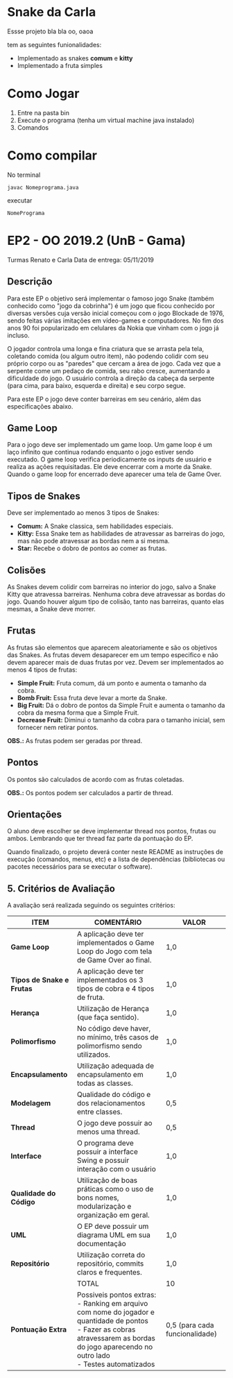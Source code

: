 # Snake da Carla

Essse projeto bla bla oo, oaoa

tem as seguintes funionalidades:

- Implementado as snakes **comum** e **kitty**
- Implementado a fruta simples


# Como Jogar

1. Entre na pasta bin
2. Execute o programa (tenha um virtual machine java instalado)
3. Comandos

# Como compilar

No terminal

```javac Nomeprograma.java```

executar

```NomePrograma```


# EP2 - OO 2019.2 (UnB - Gama)

Turmas Renato e Carla
Data de entrega: 05/11/2019

## Descrição

Para este EP o objetivo será implementar o famoso jogo Snake (também conhecido como "jogo da cobrinha") é um jogo que ficou conhecido por diversas versões cuja versão inicial começou com o jogo Blockade de 1976, sendo feitas várias imitações em vídeo-games e computadores. No fim dos anos 90 foi popularizado em celulares da Nokia que vinham com o jogo já incluso.

O jogador controla uma longa e fina criatura que se arrasta pela tela, coletando comida (ou algum outro item), não podendo colidir com seu próprio corpo ou as "paredes" que cercam a área de jogo. Cada vez que a serpente come um pedaço de comida, seu rabo cresce, aumentando a dificuldade do jogo. O usuário controla a direção da cabeça da serpente (para cima, para baixo, esquerda e direita) e seu corpo segue.

Para este EP o jogo deve conter barreiras em seu cenário, além das especificações abaixo.

## Game Loop

Para o jogo deve ser implementado um game loop. Um game loop é um laço infinito que continua rodando enquanto o jogo estiver sendo executado. O game loop verifica periodicamente os inputs de usuário e realiza as ações requisitadas. Ele deve encerrar com a morte da Snake. Quando o game loop for encerrado deve aparecer uma tela de Game Over.

## Tipos de Snakes

Deve ser implementado ao menos 3 tipos de Snakes:
* **Comum:** A Snake classica, sem habilidades especiais.
* **Kitty:** Essa Snake tem as habilidades de atravessar as barreiras do jogo, mas não pode atravessar as bordas nem a si mesma.
* **Star:** Recebe o dobro de pontos ao comer as frutas.

## Colisões

As Snakes devem colidir com barreiras no interior do jogo, salvo a Snake Kitty que atravessa barreiras. Nenhuma cobra deve atravessar as bordas do jogo. Quando houver algum tipo de colisão, tanto nas barreiras, quanto elas mesmas, a Snake deve morrer.

## Frutas

As frutas são elementos que aparecem aleatoriamente e são os objetivos das Snakes. As frutas devem desaparecer em um tempo especifico e não devem aparecer mais de duas frutas por vez. Devem ser implementados ao menos 4 tipos de frutas:

* **Simple Fruit:** Fruta comum, dá um ponto e aumenta o tamanho da cobra.
* **Bomb Fruit:** Essa fruta deve levar a morte da Snake.
* **Big Fruit:** Dá o dobro de pontos da Simple Fruit e aumenta o tamanho da cobra da mesma forma que a Simple Fruit.
* **Decrease Fruit:** Diminui o tamanho da cobra para o tamanho inicial, sem fornecer nem retirar pontos.

**OBS.:** As frutas podem ser geradas por thread.

## Pontos

Os pontos são calculados de acordo com as frutas coletadas.

**OBS.:** Os pontos podem ser calculados a partir de thread.

## Orientações

O aluno deve escolher se deve implementar thread nos pontos, frutas ou ambos. Lembrando que ter thread faz parte da pontuação do EP.

Quando finalizado, o projeto deverá conter neste README as instruções de execução (comandos, menus, etc) e a lista de dependências (bibliotecas ou pacotes necessários para se executar o software).

## 5. Critérios de Avaliação

 A avaliação será realizada seguindo os seguintes critérios:

|   ITEM    |   COMENTÁRIO  |   VALOR   |
|------------------------|---------------------------------------------------------------------------------------------------------|---------|
|**Game Loop**| A aplicação deve ter implementados o Game Loop do Jogo com tela de Game Over ao final. |    1,0 |
|**Tipos de Snake e Frutas**| A aplicação deve ter implementados os 3 tipos de cobra e 4 tipos de fruta. |   1,0 |
|**Herança**| Utilização de Herança (que faça sentido).  |   1,0 |
|**Polimorfismo**|  No código deve haver, no mínimo, três casos de polimorfismo sendo utilizados.    |   1,0 |
|**Encapsulamento**| Utilização adequada de encapsulamento em todas as classes.    |   1,0 |
|**Modelagem**| Qualidade do código e dos relacionamentos entre classes.  |  0,5 |
|**Thread**| O jogo deve possuir ao menos uma thread.  |  0,5 |
|**Interface**| O programa deve possuir a interface Swing e possuir interação com o usuário |   1,0 |
|**Qualidade do Código**| Utilização de boas práticas como o uso de bons nomes, modularização e organização em geral.    |  1,0 |
|**UML**| O EP deve possuir um diagrama UML em sua documentação |  1,0 |
|**Repositório**|   Utilização correta do repositório, commits claros e frequentes. |   1,0 |
|      |    TOTAL   |   10  |
|**Pontuação Extra**| Possiveis pontos extras:<br/>- Ranking em arquivo com nome do jogador e quantidade de pontos<br/>- Fazer as cobras atravessarem as bordas do jogo aparecendo no outro lado<br/>- Testes automatizados|  0,5 (para cada funcionalidade) |
